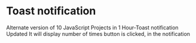 # Toast notification
Alternate version of 10 JavaScript Projects in 1 Hour-Toast notification Updated
It will display number of times button is clicked, in the notification
